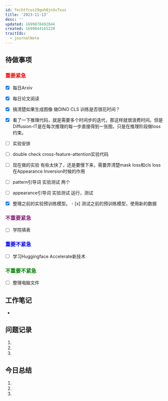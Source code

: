 ```yaml
---
id: fechtfcos19guh0jn3v7xus
title: '2023-11-13'
desc: ''
updated: 1699878492044
created: 1699844165220
traitIds:
  - journalNote
---
```

<!--
Based on the journaling method created by Intelligent Change:
- [Intelligent Change: Our Story](https://www.intelligentchange.com/pages/our-story)
- [The Five Minute Journal](https://www.intelligentchange.com/products/the-five-minute-journal)
-->



## **待做事项**

### <font color=red>**重要紧急**</font>
- [x]  每日Arxiv
- [x]  每日论文阅读
- [x]  搞清楚如果生成图像 做DINO CLS 训练是否很花时间？
  - [x]  看了一下推理代码，就是需要多个时间步的迭代，那这样就很浪费时间。但是Diffusion-IT是在每次推理的每一步直接得到一张图，只是在推理阶段做loss约束。
- [ ]  实验安排
  - [ ]  double check cross-feature-attention实验代码
  - [ ]  现在做的实验 有些太快了，还是要慢下来，需要弄清楚mask loss和cls loss在Appearance Inversion时候的作用
  - [ ]  pattern引导词 实验测试 两个
  - [ ]  appearance引导词 实验测试 运行，测试
  - [x]  整理之前的实验预训练模型。
    - [x]  测试之前的预训练模型，使用新的数据
  

### <font color=#871F78>**不重要紧急**</font>

- [ ] 学院填表 



### <font color=blue>**重要不紧急**</font>

- [ ] 学习Huggingface Accelerate新技术


### <font color=green>**不重要不紧急**</font>

- [ ] 整理电脑文件




## **工作笔记**
* 


## **问题记录**

1.
2.
3.


## **今日总结**

1.
2.
3.
